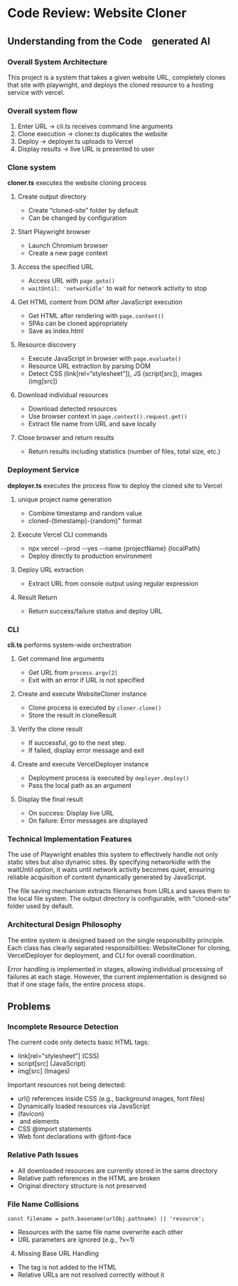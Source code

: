 # Code Review: Website Cloner

## Understanding from the Code　generated AI

### Overall System Architecture

This project is a system that takes a given website URL, completely clones that site with playwright, and deploys the cloned resource to a hosting service with vercel.

### Overall system flow
1. Enter URL → cli.ts receives command line arguments
2. Clone execution → cloner.ts duplicates the website
3. Deploy → deployer.ts uploads to Vercel
4. Display results → live URL is presented to user

### Clone system
**cloner.ts** executes the website cloning process

1. Create output directory
   - Create “cloned-site” folder by default
   - Can be changed by configuration

2. Start Playwright browser
   - Launch Chromium browser
   - Create a new page context

3. Access the specified URL
   - Access URL with `page.goto()`
   - `waitUntil: 'networkidle'` to wait for network activity to stop

4. Get HTML content from DOM after JavaScript execution
   - Get HTML after rendering with `page.content()`
   - SPAs can be cloned appropriately
   - Save as index.html

5. Resource discovery
   - Execute JavaScript in browser with `page.evaluate()`
   - Resource URL extraction by parsing DOM
   - Detect CSS (link[rel=“stylesheet”]), JS (script[src]), images (img[src])

6. Download individual resources
   - Download detected resources
   - Use browser context in `page.context().request.get()`
   - Extract file name from URL and save locally

7. Close browser and return results
   - Return results including statistics (number of files, total size, etc.)

### Deployment Service
**deployer.ts** executes the process flow to deploy the cloned site to Vercel

1. unique project name generation
   - Combine timestamp and random value
   - cloned-{timestamp}-{random}" format

2. Execute Vercel CLI commands
   - npx vercel --prod --yes --name {projectName} {localPath}
   - Deploy directly to production environment

3. Deploy URL extraction
   - Extract URL from console output using regular expression

4. Result Return
   - Return success/failure status and deploy URL

### CLI
**cli.ts** performs system-wide orchestration

1. Get command line arguments
   - Get URL from `process.argv[2]`
   - Exit with an error if URL is not specified

2. Create and execute WebsiteCloner instance
   - Clone process is executed by `cloner.clone()`
   - Store the result in cloneResult

3. Verify the clone result
   - If successful, go to the next step.
   - If failed, display error message and exit

4. Create and execute VercelDeployer instance
   - Deployment process is executed by `deployer.deploy()`
   - Pass the local path as an argument

5. Display the final result
   - On success: Display live URL
   - On failure: Error messages are displayed

### Technical Implementation Features

The use of Playwright enables this system to effectively handle not only static sites but also dynamic sites. By specifying networkidle with the waitUntil option, it waits until network activity becomes quiet, ensuring reliable acquisition of content dynamically generated by JavaScript.

The file saving mechanism extracts filenames from URLs and saves them to the local file system. The output directory is configurable, with "cloned-site" folder used by default.

### Architectural Design Philosophy

The entire system is designed based on the single responsibility principle. Each class has clearly separated responsibilities: WebsiteCloner for cloning, VercelDeployer for deployment, and CLI for overall coordination.

Error handling is implemented in stages, allowing individual processing of failures at each stage. However, the current implementation is designed so that if one stage fails, the entire process stops.

## Problems

### Incomplete Resource Detection

The current code only detects basic HTML tags:
- link[rel="stylesheet"] (CSS)
- script[src] (JavaScript)
- img[src] (Images)

Important resources not being detected:
- url() references inside CSS (e.g., background images, font files)
- Dynamically loaded resources via JavaScript
- <link rel="icon"> (favicon)
- <img srcset> and <picture> elements
- CSS @import statements
- Web font declarations with @font-face

### Relative Path Issues
- All downloaded resources are currently stored in the same directory
- Relative path references in the HTML are broken
- Original directory structure is not preserved

### File Name Collisions
```
const filename = path.basename(urlObj.pathname) || 'resource';
```
- Resources with the same file name overwrite each other
- URL parameters are ignored (e.g., ?v=1)

4. Missing Base URL Handling
- The <base href=""> tag is not added to the HTML
- Relative URLs are not resolved correctly without it